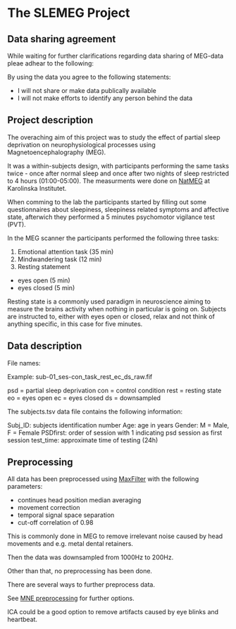 # The SLEMEG Project

## Data sharing agreement

While waiting for further clarifications regarding data sharing of MEG-data pleae adhear to the following:

By using the data you agree to the following statements:

- I will not share or make data publically available
- I will not make efforts to identify any person behind the data

## Project description

The overaching aim of this project was to study the effect of partial sleep deprivation on neurophysiological processes using Magnetoencephalography (MEG).

It was a within-subjects design, with participants performing the same tasks twice - once after normal sleep and once after two nights of sleep restricted to 4 hours (01:00-05:00). The measurments were done on [NatMEG](www.natmeg.se) at Karolinska Institutet.

When comming to the lab the participants started by filling out some questionnaires about sleepiness, sleepiness related symptoms and affective state, afterwich they performed a 5 minutes psychomotor vigilance test (PVT).

In the MEG scanner the participants performed the following three tasks:
1. Emotional attention task (35 min)
2. Mindwandering task (12 min)
3. Resting statement
  - eyes open (5 min)
  - eyes closed (5 min)

Resting state is a commonly used paradigm in neuroscience aiming to measure the brains activity when nothing in particular is going on. Subjects are instructed to, either with eyes open or closed, relax and not think of anything specific, in this case for five minutes.

## Data description

File names:

Example:
sub-01_ses-con_task_rest_ec_ds_raw.fif

psd = partial sleep deprivation
con = control condition
rest = resting state
eo = eyes open
ec = eyes closed
ds = downsampled

The subjects.tsv data file contains the following information:

Subj_ID: subjects identification number
Age: age in years
Gender: M = Male, F = Female
PSDfirst: order of session with 1 indicating psd session as first session
test_time: approximate time of testing (24h)


## Preprocessing

All data has been preprocessed using [MaxFilter](https://link.springer.com/article/10.1023%2FB%3ABRAT.0000032864.93890.f9) with the following parameters:
- continues head position median averaging
- movement correction
- temporal signal space separation
- cut-off correlation of 0.98

This is commonly done in MEG to remove irrelevant noise caused by head movements and e.g. metal dental retainers.

Then the data was downsampled from 1000Hz to 200Hz.

Other than that, no preprocessing has been done.

There are several ways to further preprocess data.

See [MNE preprocessing](https://mne.tools/stable/preprocessing.html) for further options.

ICA could be a good option to remove artifacts caused by eye blinks and heartbeat.
